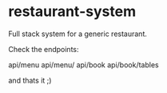 # restaurant-system
Full stack system for a generic restaurant.

Check the endpoints:

api/menu
api/menu/<item>
api/book
api/book/tables

and thats it ;)
